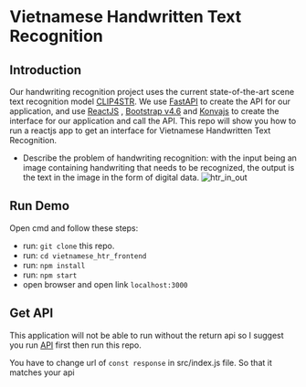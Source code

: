 # Vietnamese Handwritten Text Recognition

## Introduction
Our handwriting recognition project uses the current state-of-the-art scene text recognition model [CLIP4STR](https://github.com/VamosC/CLIP4STR). We use [FastAPI](https://fastapi.tiangolo.com/) to create the API for our application, and use [ReactJS](https://react.dev/) , [Bootstrap v4.6](https://getbootstrap.com/docs/4.6/getting-started/introduction/) and [Konvajs](https://konvajs.org/index.html) to create the interface for our application and call the API. This repo will show you how to run a reactjs app to get an interface for Vietnamese Handwritten Text Recognition.

- Describe the problem of handwriting recognition: with the input being an image containing handwriting that needs to be recognized, the output is the text in the image in the form of digital data.
![htr_in_out](https://github.com/TruongNoDame/vietnamese_htr_frontend/blob/main/images/htr_in_out.png)
## Run Demo
Open cmd and follow these steps: 
- run: `git clone` this repo.
- run: `cd vietnamese_htr_frontend`
- run: `npm install`
- run: `npm start`
- open browser and open link `localhost:3000`
  
## Get API
This application will not be able to run without the return api so I suggest you run [API](https://github.com/ntdat02092002/vietnamese-htr-api) first then run this repo.

You have to change url of `const response` in src/index.js file. So that it matches your api
